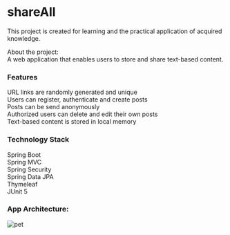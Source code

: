 # shareAll
This project is created for learning and the practical application of acquired knowledge.

About the project:
<br>A web application that enables users to store and share text-based content.

### Features
URL links are randomly generated and unique
<br>Users can register, authenticate and create posts 
<br>Posts can be send anonymously
<br>Authorized users can delete and edit their own posts
<br>Text-based content is stored in local memory

### Technology Stack
Spring Boot
<br>Spring MVC
<br>Spring Security
<br>Spring Data JPA
<br>Thymeleaf
<br>JUnit 5

### App Architecture:
![pet](https://github.com/Apolones/shareAll/assets/85924175/059a0689-3325-4c2c-bfbc-f64947f093c5)
